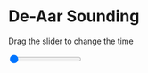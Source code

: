 <h1>De-Aar Sounding</h1>
<p>Drag the slider to change the time</p>

<div class="slidecontainer">
<input oninput='setImage(this)' class="slider" type="range" min="0" max="1" value="0" step="1" />
<img id='img'/>
</div>

<script>
var img = document.getElementById('img');
var img_array = ['/assets/images/skwt/skd_dea_wrfout_d01_2020-05-11_12:00:00.png',];
function setImage(obj)
{
        var value = obj.value;
        img.src = img_array[value];

}
</script>
